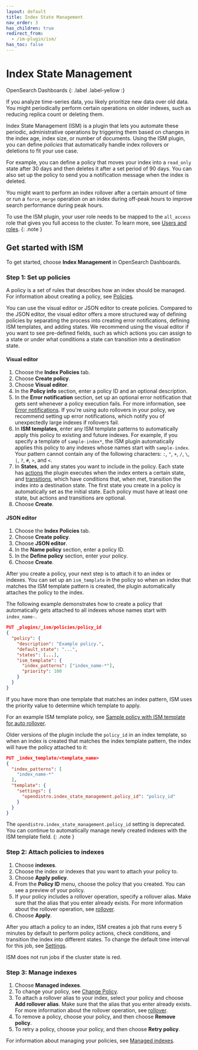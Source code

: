```yaml
---
layout: default
title: Index State Management
nav_order: 3
has_children: true
redirect_from:
  - /im-plugin/ism/
has_toc: false
---
```


# Index State Management
OpenSearch Dashboards
{: .label .label-yellow :}

If you analyze time-series data, you likely prioritize new data over old data. You might periodically perform certain operations on older indexes, such as reducing replica count or deleting them.

Index State Management (ISM) is a plugin that lets you automate these periodic, administrative operations by triggering them based on changes in the index age, index size, or number of documents. Using the ISM plugin, you can define *policies* that automatically handle index rollovers or deletions to fit your use case.

For example, you can define a policy that moves your index into a `read_only` state after 30 days and then deletes it after a set period of 90 days. You can also set up the policy to send you a notification message when the index is deleted.

You might want to perform an index rollover after a certain amount of time or run a `force_merge` operation on an index during off-peak hours to improve search performance during peak hours.

To use the ISM plugin, your user role needs to be mapped to the `all_access` role that gives you full access to the cluster. To learn more, see [Users and roles]({{site.url}}{{site.baseurl}}/security-plugin/access-control/users-roles/).
{: .note }

## Get started with ISM

To get started, choose **Index Management** in OpenSearch Dashboards.

### Step 1: Set up policies

A policy is a set of rules that describes how an index should be managed. For information about creating a policy, see [Policies]({{site.url}}{{site.baseurl}}/im-plugin/ism/policies/).

You can use the visual editor or JSON editor to create policies. Compared to the JSON editor, the visual editor offers a more structured way of defining policies by separating the process into creating error notifications, defining ISM templates, and adding states. We recommend using the visual editor if you want to see pre-defined fields, such as which actions you can assign to a state or under what conditions a state can transition into a destination state.

#### Visual editor

1. Choose the **Index Policies** tab.
2. Choose **Create policy**.
3. Choose **Visual editor**.
4. In the **Policy info** section, enter a policy ID and an optional description.
5. In the **Error notification** section, set up an optional error notification that gets sent whenever a policy execution fails. For more information, see [Error notifications]({{site.url}}{{site.baseurl}}/im-plugin/ism/policies#error-notifications). If you're using auto rollovers in your policy, we recommend setting up error notifications, which notify you of unexpectedly large indexes if rollovers fail.
6. In **ISM templates**, enter any ISM template patterns to automatically apply this policy to existing and future indexes. For example, if you specify a template of `sample-index*`, the ISM plugin automatically applies this policy to any indexes whose names start with `sample-index`. Your pattern cannot contain any of the following characters: `:`, `"`, `+`, `/`, `\`, `|`, `?`, `#`, `>`, and `<`.
7. In **States**, add any states you want to include in the policy. Each state has [actions]({{site.url}}{{site.baseurl}}/im-plugin/ism/policies/#actions) the plugin executes when the index enters a certain state, and [transitions]({{site.url}}{{site.baseurl}}/im-plugin/ism/policies/#transitions), which have conditions that, when met, transition the index into a destination state. The first state you create in a policy is automatically set as the initial state. Each policy must have at least one state, but actions and transitions are optional.
8. Choose **Create**.


#### JSON editor

1. Choose the **Index Policies** tab.
2. Choose **Create policy**.
3. Choose **JSON editor**.
4. In the **Name policy** section, enter a policy ID.
5. In the **Define policy** section, enter your policy.
6. Choose **Create**.

After you create a policy, your next step is to attach it to an index or indexes.
You can set up an `ism_template` in the policy so when an index that matches the ISM template pattern is created, the plugin automatically attaches the policy to the index.

The following example demonstrates how to create a policy that automatically gets attached to all indexes whose names start with `index_name-`.

```json
PUT _plugins/_ism/policies/policy_id
{
  "policy": {
    "description": "Example policy.",
    "default_state": "...",
    "states": [...],
    "ism_template": {
      "index_patterns": ["index_name-*"],
      "priority": 100
    }
  }
}
```

If you have more than one template that matches an index pattern, ISM uses the priority value to determine which template to apply.

For an example ISM template policy, see [Sample policy with ISM template for auto rollover]({{site.url}}{{site.baseurl}}/im-plugin/ism/policies#sample-policy-with-ism-template-for-auto-rollover).

Older versions of the plugin include the `policy_id` in an index template, so when an index is created that matches the index template pattern, the index will have the policy attached to it:

```json
PUT _index_template/<template_name>
{
  "index_patterns": [
    "index_name-*"
  ],
  "template": {
    "settings": {
      "opendistro.index_state_management.policy_id": "policy_id"
    }
  }
}
```

The `opendistro.index_state_management.policy_id` setting is deprecated. You can continue to automatically manage newly created indexes with the ISM template field.
{: .note }

### Step 2: Attach policies to indexes

1. Choose **indexes**.
2. Choose the index or indexes that you want to attach your policy to.
3. Choose **Apply policy**.
4. From the **Policy ID** menu, choose the policy that you created.
You can see a preview of your policy.
5. If your policy includes a rollover operation, specify a rollover alias.
Make sure that the alias that you enter already exists. For more information about the rollover operation, see [rollover]({{site.url}}{{site.baseurl}}/im-plugin/ism/policies#rollover).
6. Choose **Apply**.

After you attach a policy to an index, ISM creates a job that runs every 5 minutes by default to perform policy actions, check conditions, and transition the index into different states. To change the default time interval for this job, see [Settings]({{site.url}}{{site.baseurl}}/im-plugin/ism/settings/).

ISM does not run jobs if the cluster state is red.

### Step 3: Manage indexes

1. Choose **Managed indexes**.
2. To change your policy, see [Change Policy]({{site.url}}{{site.baseurl}}/im-plugin/ism/managedindexes#change-policy).
3. To attach a rollover alias to your index, select your policy and choose **Add rollover alias**.
Make sure that the alias that you enter already exists. For more information about the rollover operation, see [rollover]({{site.url}}{{site.baseurl}}/im-plugin/ism/policies#rollover).
4. To remove a policy, choose your policy, and then choose **Remove policy**.
5. To retry a policy, choose your policy, and then choose **Retry policy**.

For information about managing your policies, see [Managed indexes]({{site.url}}{{site.baseurl}}/im-plugin/ism/managedindexes/).
